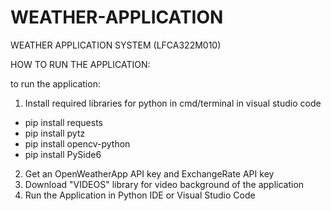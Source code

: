 # WEATHER-APPLICATION
WEATHER APPLICATION SYSTEM (LFCA322M010)

HOW TO RUN THE APPLICATION:

to run the application:
1. Install required libraries for python in cmd/terminal in visual studio code
- pip install requests
- pip install pytz
- pip install opencv-python
- pip install PySide6
2. Get an OpenWeatherApp API key and ExchangeRate API key
4. Download "VIDEOS" library for video background of the application
5. Run the Application in Python IDE or Visual Studio Code

